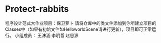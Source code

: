 # Protect-rabbits
程序设计范式大作业项目：保卫萝卜
请将仓库中的类文件添加到你所建立项目的Classes中（如果有初始文件如HelloworldScene请进行更新），项目即可正常运行。
小组成员：
王沫涵 李明哲 赵思源
